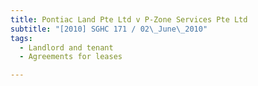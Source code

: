 ```yaml
---
title: Pontiac Land Pte Ltd v P-Zone Services Pte Ltd 
subtitle: "[2010] SGHC 171 / 02\_June\_2010"
tags:
  - Landlord and tenant
  - Agreements for leases

---
```


